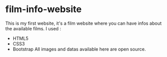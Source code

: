 # film-info-website
This is my first website, it's a film website where you can have infos about the available films.
I used :
- HTML5
- CSS3
- Bootstrap
All images and datas available here are open source.
